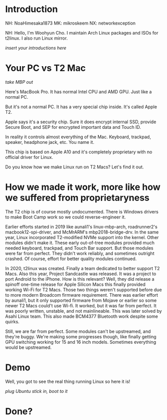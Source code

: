 # Introduction
NH: NoaHimesaka1873 MK: mikroskeem NX: networkexception

NH: Hello, I'm Woohyun Cho. I maintain Arch Linux packages and ISOs for t2linux. I also run Linux mirror. 

*insert your introductions here*

# Your PC vs T2 Mac

*take MBP out*

Here's MacBook Pro. It has normal Intel CPU and AMD GPU. Just like a normal PC.

But it's not a normal PC. It has a very special chip inside. It's called Apple T2.

Apple says it's a security chip. Sure it does encrypt internal SSD, provide Secure Boot, and SEP for encrypted important data and Touch ID.

In reality it controls almost everything of the Mac. Keyboard, trackpad, speaker, headphone jack, etc. You name it.

This chip is based on Apple A10 and it's completely proprietary with no official driver for Linux.

Do you know how we make Linux run on T2 Macs? Let's find it out.

# How we made it work, more like how we suffered from proprietaryness

The T2 chip is of course mostly undocumented. There is Windows drivers to make Boot Camp work so we could reverse-engineer it. 

Earlier efforts started in 2019 like aunali1's linux-mbp-arch, roadrunner2's macbook12-spi-driver, and McMrARM's mbp2018-bridge-drv. In the same year, Linux incorporated T2-modified NVMe support into the kernel. Other modules didn't make it. These early out-of-tree modules provided much needed keyboard, trackpad, and Touch Bar support. But those modules were far from perfect. They didn't work reliably, and sometimes outright crashed. Of course, effort for better quality modules continued.

In 2020, t2linux was created. Finally a team dedicated to better support T2 Macs. Also this year, Project Sandcastle was released. It was a project to port Android to the iPhone. How is this relevant? Well, they did release a spinoff one-time release for Apple Silicon Macs this finally provided working Wi-Fi for T2 Macs. Those two things weren't supported before due to more modern Broadcom firmware requirement. There was earlier effort by aunali1, but it only supported firmware from Mojave or earlier so some newer T2 Macs could't use Wi-fi. It worked, but it was far from perfect. It was poorly written, unstable, and not mainlineable. This was later solved by Asahi Linux team. This also made BCM4377 Bluetooth work despite some quirks.

Still, we are far from perfect. Some modules can't be upstreamed, and they're buggy. We're making some progresses though, like finally getting GPU switching working for 15 and 16 inch models. Sometimes everything would be upstreamed.

# Demo

Well, you got to see the real thing running Linux so here it is!

*plug Ubuntu stick in, boot to it*

# Done?
